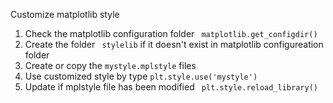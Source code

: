 Customize matplotlib style

1. Check the matplotlib configuration folder ``` matplotlib.get_configdir()```
2. Create the folder ``` stylelib``` if it doesn't exist in matplotlib configureation folder
3. Create or copy the ```mystyle.mplstyle``` files
4. Use customized style by type ```plt.style.use('mystyle')```
5. Update if mplstyle file has been modified ``` plt.style.reload_library()```

